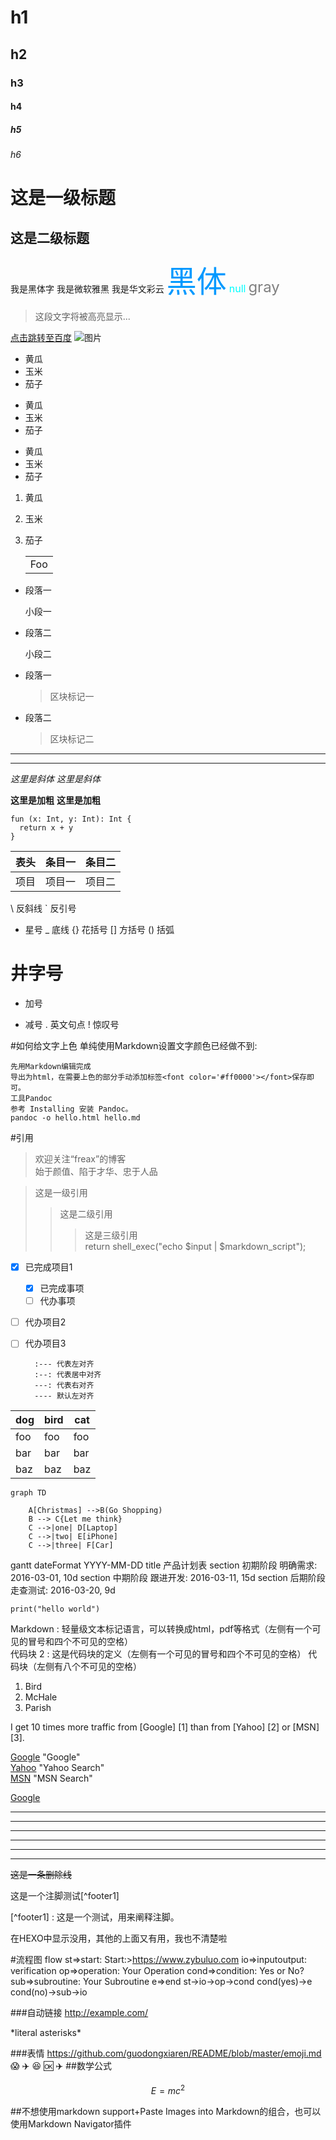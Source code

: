 # h1
## h2
### h3
#### h4
##### h5
###### h6

这是一级标题
===
这是二级标题
---

<font face="黑体">我是黑体字</font>
<font face="微软雅黑">我是微软雅黑</font>
<font face="STCAIYUN">我是华文彩云</font>
<font color=#0099ff size=12 face="黑体">黑体</font>
<font color=#00ffff size=3>null</font>
<font color=gray size=5>gray</font>


> 这段文字将被高亮显示...

[点击跳转至百度](http://www.baidu.com)
![图片](https://upload-images.jianshu.io/upload_images/703764-605e3cc2ecb664f6.jpg?imageMogr2/auto-orient/strip%7CimageView2/2/w/1240)
* 黄瓜
* 玉米
* 茄子

+ 黄瓜
+ 玉米
+ 茄子

- 黄瓜
- 玉米
- 茄子

1. 黄瓜
2. 玉米
3. 茄子

    <table>     
      <tr>
        <td>Foo</td>
      </tr>
    </table>  

*   段落一

    小段一
*   段落二

    小段二
    
* 段落一
    > 区块标记一
* 段落二
    > 区块标记二
    
***
---

*这里是斜体*
_这里是斜体_

**这里是加粗**
__这里是加粗__

```
fun (x: Int, y: Int): Int {
  return x + y
}
```


表头|条目一|条目二
:---:|:---:|:---:
项目|项目一|项目二

\   反斜线
`   反引号
*   星号
_   底线
{}  花括号
[]  方括号
()  括弧
#   井字号
+   加号
-   减号
.   英文句点
!   惊叹号

#如何给文字上色
单纯使用Markdown设置文字颜色已经做不到:

    先用Markdown编辑完成
    导出为html，在需要上色的部分手动添加标签<font color='#ff0000'></font>保存即可。
    工具Pandoc
    参考 Installing 安装 Pandoc。
    pandoc -o hello.html hello.md
#引用
> 欢迎关注“freax”的博客  
> 始于颜值、陷于才华、忠于人品

> 这是一级引用
>> 这是二级引用
>>> 这是三级引用  
>   return shell_exec("echo $input | $markdown_script");
- [x] 已完成项目1
  - [x] 已完成事项
  - [ ] 代办事项
- [ ] 代办项目2
- [ ] 代办项目3

        :--- 代表左对齐
        :--: 代表居中对齐
        ---: 代表右对齐
        ---- 默认左对齐

dog | bird | cat
----|------|----
foo | foo  | foo
bar | bar  | bar
baz | baz  | baz

```
graph TD

    A[Christmas] -->B(Go Shopping)
    B --> C{Let me think}
    C -->|one| D[Laptop]
    C -->|two| E[iPhone]
    C -->|three| F[Car]
```

gantt
    dateFormat YYYY-MM-DD
    title 产品计划表
    section 初期阶段
    明确需求: 2016-03-01, 10d
    section 中期阶段
    跟进开发: 2016-03-11, 15d
    section 后期阶段
    走查测试: 2016-03-20, 9d
    
`print("hello world")`

Markdown
:   轻量级文本标记语言，可以转换成html，pdf等格式（左侧有一个可见的冒号和四个不可见的空格）  
代码块 2
:   这是代码块的定义（左侧有一个可见的冒号和四个不可见的空格） 
        代码块（左侧有八个不可见的空格）

<ol>
    <li>Bird</li>
    <li>McHale</li>
    <li>Parish</li>
</ol>

I get 10 times more traffic from [Google] [1] than from [Yahoo] [2] or [MSN] [3].

  [Google](http://google.com/)        "Google"  
  [Yahoo](http://search.yahoo.com/)  "Yahoo Search"  
  [MSN](http://search.msn.com/)    "MSN Search"
  
[Google](http://google.com/)



* * *
***
*****
- - -
---------------------------------------
<hr color="red" size="10" />

~~这是一条删除线~~

这是一个注脚测试[^footer1]

[^footer1]
:   这是一个测试，用来阐释注脚。

在HEXO中显示没用，其他的上面又有用，我也不清楚啦

#流程图
flow
    st=>start: Start:>https://www.zybuluo.com
    io=>inputoutput: verification
    op=>operation: Your Operation
    cond=>condition: Yes or No?
    sub=>subroutine: Your Subroutine
    e=>end
    st->io->op->cond
    cond(yes)->e
    cond(no)->sub->io
    
###自动链接
<http://example.com/>


\*literal asterisks\*


###表情 
<https://github.com/guodongxiaren/README/blob/master/emoji.md>  
:scream:
:airplane:
:laughing: 
:ok:
:airplane: 
##数学公式

$$E=mc^2$$

##不想使用markdown support+Paste Images into Markdown的组合，也可以使用Markdown Navigator插件
